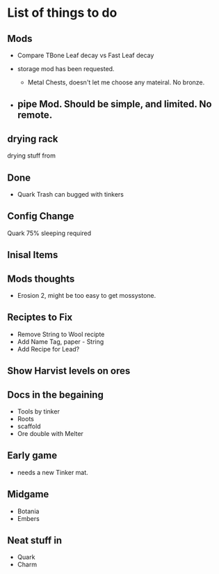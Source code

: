 # List of things to do

## Mods

- Compare TBone Leaf decay vs Fast Leaf decay
- storage mod has been requested.

  - Metal Chests, doesn't let me choose any mateiral. No bronze.

- ## pipe Mod. Should be simple, and limited. No remote.

## drying rack

drying stuff from

## Done

- Quark Trash can bugged with tinkers

## Config Change

Quark 75% sleeping required

## Inisal Items

## Mods thoughts

- Erosion 2, might be too easy to get mossystone.

## Reciptes to Fix

- Remove String to Wool recipte
- Add Name Tag, paper - String
- Add Recipe for Lead?

## Show Harvist levels on ores

## Docs in the begaining

- Tools by tinker
- Roots
- scaffold
- Ore double with Melter

## Early game

- needs a new Tinker mat.

## Midgame

- Botania
- Embers

## Neat stuff in

- Quark
- Charm
